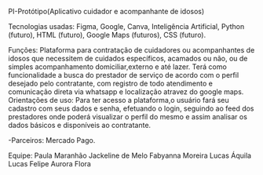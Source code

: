 PI-Protótipo(Aplicativo cuidador e acompanhante de idosos)

Tecnologias usadas: Figma, Google, Canva, Inteligência Artificial, Python (futuro), HTML (futuro), Google Maps (futuros), CSS (futuro).

Funções: Plataforma para contratação de cuidadores ou acompanhantes de idosos que necessitem de cuidados específicos, acamados ou não, ou de simples acompanhamento domiciliar,externo e até lazer. Terá como funcionalidade a busca do prestador de serviço de acordo com o perfil desejado pelo contratante, com registro de todo atendimento e comunicação direta via whatsapp e localização atravez do google maps.
Orientações de uso: Para ter acesso a plataforma,o usuário fará seu cadastro com seus dados e senha, efetuando o login, seguindo ao feed dos prestadores onde poderá visualizar o perfil do mesmo e assim analisar os dados básicos e disponíveis ao contratante.

-Parceiros: Mercado Pago.

Equipe: Paula Maranhão Jackeline de Melo Fabyanna Moreira Lucas Áquila Lucas Felipe Aurora Flora

